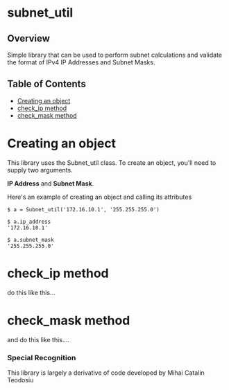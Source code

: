 # subnet_util

## Overview
Simple library that can be used to perform subnet calculations and validate
the format of IPv4 IP Addresses and Subnet Masks.

## Table of Contents
  * [Creating an object](#creating-an-object)
  * [check_ip method](#check_ip-method)
  * [check_mask method](#check_mask-method)

# Creating an object
This library uses the Subnet_util class.  To create an object, you'll need to supply two arguments.

**IP Address** and **Subnet Mask**.

Here's an example of creating an object and calling its attributes
```
$ a = Subnet_util('172.16.10.1', '255.255.255.0')
```
```
$ a.ip_address
'172.16.10.1'
```
```
$ a.subnet_mask
'255.255.255.0'
```
# check_ip method
do this like this...

# check_mask method
and do this like this....


### Special Recognition
This library is largely a derivative of code developed by Mihai Catalin Teodosiu
